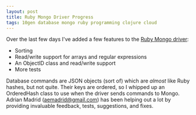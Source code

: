 ```yaml
---
layout: post
title: Ruby Mongo Driver Progress
tags: 10gen database mongo ruby programming clojure cloud
---
```


Over the last few days I've added a few features to the
[Ruby Mongo driver](https://github.com/jimm/mongo-ruby-driver/tree/master):

- Sorting
- Read/write support for arrays and regular expressions
- An ObjectID class and read/write support
- More tests

Database commands are JSON objects (sort of) which are <em>almost</em> like
Ruby hashes, but not quite. Their keys are ordered, so I whipped up an
OrderedHash class to use when the driver sends commands to Mongo. Adrian
Madrid ([aemadrid@gmail.com](mailto:aemadrid@gmail.com)) has been helping
out a lot by providing invaluable feedback, tests, suggestions, and fixes.

